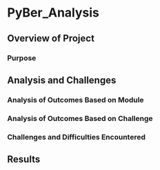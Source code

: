 # PyBer_Analysis

## Overview of Project

### Purpose

## Analysis and Challenges

### Analysis of Outcomes Based on Module

### Analysis of Outcomes Based on Challenge

### Challenges and Difficulties Encountered

## Results
